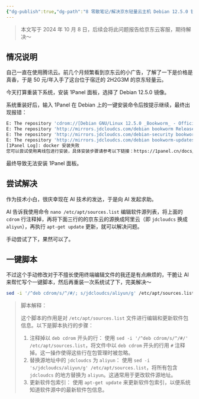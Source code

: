 ```yaml
---
{"dg-publish":true,"dg-path":"8 零散笔记/解决京东轻量云主机 Debian 12.5.0 镜像无法安装 1Panel 的问题.md","permalink":"/8 零散笔记/解决京东轻量云主机 Debian 12.5.0 镜像无法安装 1Panel 的问题/","created":"2024-10-08","updated":"2024-12-08"}
---
```



>本文写于 2024 年 10 月 8 日，后续会将此问题报告给京东云客服，期待解决～

## 情况说明

自己一直在使用腾讯云。前几个月频繁看到京东云的小广告，了解了一下是价格是真香，于是 50 元/年入手了这台位于宿迁的 2H2G3M 的京东轻量云。

今天打算重装下系统，安装 1Panel 面板，选择了 Debian 12.5.0 镜像。

系统重装好后，输入 1Panel 在 Debian 上的一键安装命令后按提示继续，最终出现报错：

```bash
E: The repository 'cdrom://[Debian GNU/Linux 12.5.0 _Bookworm_ - Official amd64 DVD Binary-1 with firmware 20240210-11:28] bookworm Release' does not have a Release file.
E: The repository 'http://mirrors.jdcloudcs.com/debian bookworm Release' no longer has a Release file.
E: The repository 'http://mirrors.jdcloudcs.com/debian-security bookworm-security Release' no longer has a Release file.
E: The repository 'http://mirrors.jdcloudcs.com/debian bookworm-updates Release' no longer has a Release file.
[1Panel Log]: docker 安装失败
您可以尝试使用离线包进行安装，具体安装步骤请参考以下链接：https://1panel.cn/docs/installation/package_installation/ 
```

最终导致无法安装 1Panel 面板。

## 尝试解决

作为技术小白，很庆幸现在 AI 技术的发达，于是向 AI 发起求助。

AI 告诉我使用命令 `nano /etc/apt/sources.list` 编辑软件源列表，将上面的 `cdrom` 行注释掉，再将下面三行的的京东云的源换成阿里云（即 `jdcloudcs` 换成 `aliyun`），再执行 `apt-get update` 更新，就可以解决问题。

手动尝试了下，果然可以了。

## 一键脚本

不过这个手动修改对于不擅长使用终端编辑文件的我还是有点麻烦的，干脆让 AI 来帮忙写个一键脚本，然后再重装一次系统试了下，完美解决～

```bash
sed -i '/^deb cdrom/s/^/#/; s/jdcloudcs/aliyun/g' /etc/apt/sources.list && apt-get update
```

> 脚本解释：
> 
> 这个脚本的作用是对 `/etc/apt/sources.list` 文件进行编辑和更新软件包信息。以下是脚本执行的步骤：
> 
> 1. 注释掉以 `deb cdrom` 开头的行：
>    使用 `sed -i '/^deb cdrom/s/^/#/' /etc/apt/sources.list`，将文件中以 `deb cdrom` 开头的行用 `#` 注释掉。这一操作使得这些行在包管理时被忽略。
> 2. 替换源地址中的 `jdcloudcs` 为 `aliyun`：
>    使用 `sed -i 's/jdcloudcs/aliyun/g' /etc/apt/sources.list`，将所有包含 `jdcloudcs` 的地方替换为 `aliyun`。这通常用于更改软件源地址。
> 3. 更新软件包索引：
>    使用 `apt-get update` 来更新软件包索引，以便系统知道软件源中的最新软件包信息。